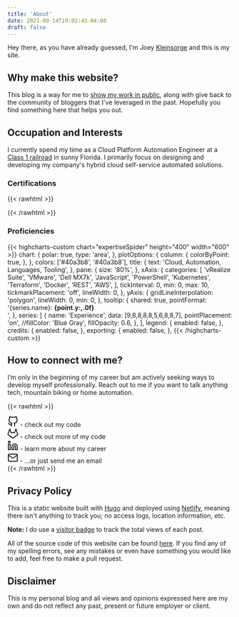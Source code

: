 ```yaml
---
title: 'About'
date: 2021-09-14T19:02:43-04:00
draft: false
---
```


Hey there, as you have already guessed, I'm Joey [Kleinsorge](https://www.joeykleinsorge.com/kleinsorge) and this is my site.

## Why make this website?

This blog is a way for me to [show my work in public](https://medium.com/low-pass-filter/show-your-work-39e6466c4273), along with give back to the community of bloggers that I've leveraged in the past. Hopefully you find something here that helps you out.

## Occupation and Interests

I currently spend my time as a Cloud Platform Automation Engineer at a [Class 1 railroad](https://en.wikipedia.org/wiki/Railroad_classes#Class_I) in sunny Florida. I primarily focus on designing and developing my company's hybrid cloud self-service automated solutions.

### Certifications

{{< rawhtml >}}

<div data-iframe-width="150" data-iframe-height="270" data-share-badge-id="2987673b-8fec-413b-b674-78aa6a73847a" data-share-badge-host="https://www.credly.com"></div><script type="text/javascript" async src="//cdn.credly.com/assets/utilities/embed.js"></script>

<div data-iframe-width="150" data-iframe-height="270" data-share-badge-id="3bf860fa-ca3f-4bbb-8ed3-e74a8b38d252" data-share-badge-host="https://www.credly.com"></div><script type="text/javascript" async src="//cdn.credly.com/assets/utilities/embed.js"></script>

<div data-iframe-width="150" data-iframe-height="270" data-share-badge-id="c029cec4-98eb-494b-aee7-34adb2054e33" data-share-badge-host="https://www.credly.com"></div><script type="text/javascript" async src="//cdn.credly.com/assets/utilities/embed.js"></script>

<div data-iframe-width="150" data-iframe-height="270" data-share-badge-id="c560d628-237c-43aa-8ce8-2f0c12650fcc" data-share-badge-host="https://www.credly.com"></div><script type="text/javascript" async src="//cdn.credly.com/assets/utilities/embed.js"></script>

<div data-iframe-width="150" data-iframe-height="270" data-share-badge-id="9ccbc234-e2b4-453d-ab4a-e76e569aa3d8" data-share-badge-host="https://www.credly.com"></div><script type="text/javascript" async src="//cdn.credly.com/assets/utilities/embed.js"></script>

{{< /rawhtml >}}

### Proficiencies

{{< highcharts-custom chart="expertiseSpider" height="400" width="600" >}}
chart: {
polar: true,
type: 'area',
},
plotOptions: {
column: {
colorByPoint: true,
},
},
colors: ['#40a3b8', '#40a3b8'],
title: {
text: 'Cloud, Automation, Languages, Tooling',
},
pane: {
size: '80%',
},
xAxis: {
categories: [
'vRealize Suite',
'VMware',
'Dell MX7k',
'JavaScript',
'PowerShell',
'Kubernetes',
'Terraform',
'Docker',
'REST',
'AWS',
],
tickInterval: 0,
min: 0,
max: 10,
tickmarkPlacement: 'off',
lineWidth: 0,
},
yAxis: {
gridLineInterpolation: 'polygon',
lineWidth: 0,
min: 0,
},
tooltip: {
shared: true,
pointFormat: '{series.name}: <b>{point.y:,.0f}</b><br/>',
},
series: [
{
name: 'Experience',
data: [9,8,8,8,8,5,6,8,8,7],
pointPlacement: 'on',
//fillColor: 'Blue Gray',
fillOpacity: 0.6,
},
],
legend: {
enabled: false,
},
credits: {
enabled: false,
},
exporting: {
enabled: false,
},
{{< /highcharts-custom >}}

## How to connect with me?

I’m only in the beginning of my career but am actively seeking ways to develop myself professionally. Reach out to me if you want to talk anything tech, mountain biking or home automation.

{{< rawhtml >}}

<div>
    <a href="https://github.com/JoeyKleinsorge" target="_blank" rel="noopener" title="Github"><svg xmlns="http://www.w3.org/2000/svg" width="24" height="24" viewBox="0 0 24 24" fill="none" stroke="currentColor" stroke-width="2" stroke-linecap="round" stroke-linejoin="round"><path d="M9 19c-5 1.5-5-2.5-7-3m14 6v-3.87a3.37 3.37 0 0 0-.94-2.61c3.14-.35 6.44-1.54 6.44-7A5.44 5.44 0 0 0 20 4.77 5.07 5.07 0 0 0 19.91 1S18.73.65 16 2.48a13.38 13.38 0 0 0-7 0C6.27.65 5.09 1 5.09 1A5.07 5.07 0 0 0 5 4.77a5.44 5.44 0 0 0-1.5 3.78c0 5.42 3.3 6.61 6.44 7A3.37 3.37 0 0 0 9 18.13V22"></path></svg></a>
     - check out my code
</div>

<div>
    <a href="https://gitlab.com/joeykleinsorge" target="_blank" rel="noopener" title="Gitlab"><svg xmlns="http://www.w3.org/2000/svg" width="24" height="24" viewBox="0 0 24 24" fill="none" stroke="currentColor" stroke-width="2" stroke-linecap="round" stroke-linejoin="round"><path d="M22.65 14.39L12 22.13 1.35 14.39a.84.84 0 0 1-.3-.94l1.22-3.78 2.44-7.51A.42.42 0 0 1 4.82 2a.43.43 0 0 1 .58 0 .42.42 0 0 1 .11.18l2.44 7.49h8.1l2.44-7.51A.42.42 0 0 1 18.6 2a.43.43 0 0 1 .58 0 .42.42 0 0 1 .11.18l2.44 7.51L23 13.45a.84.84 0 0 1-.35.94z"></path></svg></a>
     - check out more of my code
</div>

<div>
    <a href="https://www.linkedin.com/in/joeykleinsorge/" target="_blank" rel="noopener" title="Linkedin"><svg xmlns="http://www.w3.org/2000/svg" width="24" height="24" viewBox="0 0 24 24" fill="none" stroke="currentColor" stroke-width="2" stroke-linecap="round" stroke-linejoin="round"><path d="M16 8a6 6 0 0 1 6 6v7h-4v-7a2 2 0 0 0-2-2 2 2 0 0 0-2 2v7h-4v-7a6 6 0 0 1 6-6z"></path><rect x="2" y="9" width="4" height="12"></rect><circle cx="4" cy="4" r="2"></circle></svg></a>
     - learn more about my career
</div>

<div>
    <a href="mailto:josephkleinsorge@gmail.com" target="_blank" rel="noopener" title="Email"><svg xmlns="http://www.w3.org/2000/svg" width="24" height="24" viewBox="0 0 24 24" fill="none" stroke="currentColor" stroke-width="2" stroke-linecap="round" stroke-linejoin="round"><path d="M4 4h16c1.1 0 2 .9 2 2v12c0 1.1-.9 2-2 2H4c-1.1 0-2-.9-2-2V6c0-1.1.9-2 2-2z"></path><polyline points="22,6 12,13 2,6"></polyline></svg></a>
     - ...or just send me an email
</div>
{{< /rawhtml >}}

## Privacy Policy

This is a static website built with [Hugo](https://gohugo.io/) and deployed using [Netlify](https://www.netlify.com/), meaning there isn't anything to track you; no access logs, location information, etc.

**Note:** I do use a [visitor badge](https://visitor-badge.laobi.icu/) to track the total views of each post.

All of the source code of this website can be found [here](https://github.com/JoeyKleinsorge/JoeyKleinsorge.com). If you find any of my spelling errors, see any mistakes or even have something you would like to add, feel free to make a pull request.

## Disclaimer

This is my personal blog and all views and opinions expressed here are my own and do not reflect any past, present or future employer or client.
